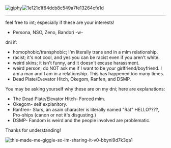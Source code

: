 ![giphy](https://github.com/renaster/renaster/assets/163688658/ae2a1203-5801-49f2-8fa7-143b7fc93626)![1e121c1f64dcb8c549a7fe13264cfe1d](https://github.com/renaster/renaster/assets/163688658/3fe819dc-8cf7-4b9c-b69a-01d85c73e9ab)

-----

feel free to int; especially if these are your interests!
- Persona, NSO, Zeno, Bandori -w-

dni if:
- homophobic/transphobic; I'm literally trans and in a mlm relationship.
- racist; it's not cool, and yes you can be racist even if you aren't white.
- weird skins; it isn't funny, and it doesn't excuse harassment.
- weird person; do NOT ask me if I want to be your girlfriend/boyfriend. I am a man and I am in a relationship. This has happened too many times.
- Dead Plate/Evevator Hitch, Okegom, Ranfen, and DSMP.

You may be asking yourself why these are on my dni; here are explanations:
- The Dead Plate/Elevator Hitch- Forced mlm.
- Okegom- self explanitory.
- Ranfren- Slurs, an asain character is literally named "Rat" HELLO????, Pro-ships (canon or not it's disgusting.)
- DSMP- Fandom is weird and the people involved are problematic.

Thanks for understanding!

![this-made-me-giggle-so-im-sharing-it-v0-bbyni9d7k3qa1](https://github.com/renaster/renaster/assets/163688658/20760ee9-ff2e-4068-8556-2f9d3775a1a8)

